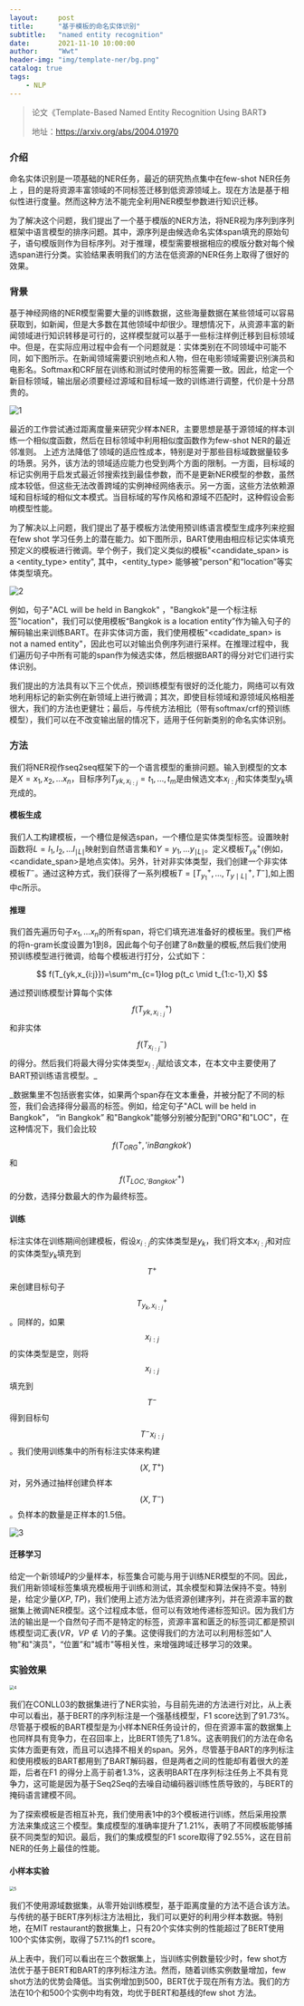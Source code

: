 ```yaml
---
layout:     post
title:      "基于模板的命名实体识别"
subtitle:   "named entity recognition"
date:       2021-11-10 10:00:00
author:     "Wwt"
header-img: "img/template-ner/bg.png"
catalog: true
tags:   
    - NLP
---
```

>论文《Template-Based Named Entity Recognition Using BART》
>
>地址：https://arxiv.org/abs/2004.01970


### 介绍

命名实体识别是一项基础的NER任务，最近的研究热点集中在few-shot NER任务上 ，目的是将资源丰富领域的不同标签迁移到低资源领域上。现在方法是基于相似性进行度量。然而这种方法不能完全利用NER模型参数进行知识迁移。

为了解决这个问题，我们提出了一个基于模版的NER方法，将NER视为序列到序列框架中语言模型的排序问题。其中，源序列是由候选命名实体span填充的原始句子，语句模版则作为目标序列。对于推理，模型需要根据相应的模版分数对每个候选span进行分类。实验结果表明我们的方法在低资源的NER任务上取得了很好的效果。

### 背景

基于神经网络的NER模型需要大量的训练数据，这些海量数据在某些领域可以容易获取到，如新闻，但是大多数在其他领域中却很少。理想情况下，从资源丰富的新闻领域进行知识转移是可行的，这样模型就可以基于一些标注样例迁移到目标领域中。但是，在实际应用过程中会有一个问题就是：实体类别在不同领域中可能不同，如下图所示。在新闻领域需要识别地点和人物，但在电影领域需要识别演员和电影名。Softmax和CRF层在训练和测试时使用的标签需要一致。因此，给定一个新目标领域，输出层必须要经过源域和目标域一致的训练进行调整，代价是十分昂贵的。

![1](/img/template-ner/1.png)

最近的工作尝试通过距离度量来研究少样本NER，主要思想是基于源领域的样本训练一个相似度函数，然后在目标领域中利用相似度函数作为few-shot NER的最近邻准则。
上述方法降低了领域的适应性成本，特别是对于那些目标域数据量较多的场景。另外，该方法的领域适应能力也受到两个方面的限制。一方面，目标域的标记实例用于启发式最近邻搜索找到最佳参数，而不是更新NER模型的参数，虽然成本较低，但这些无法改善跨域的实例神经网络表示。另一方面，这些方法依赖源域和目标域的相似文本模式。当目标域的写作风格和源域不匹配时，这种假设会影响模型性能。

为了解决以上问题，我们提出了基于模板方法使用预训练语言模型生成序列来挖掘在few shot 学习任务上的潜在能力。如下图所示，BART使用由相应标记实体填充预定义的模板进行微调。举个例子，我们定义类似的模板"<candidate_span> is a <entity_type> entity", 其中，<entity_type> 能够被"person"和“location”等实体类型填充。

![2](/img/template-ner/2.png)

例如，句子"ACL will be held in Bangkok" ，"Bangkok"是一个标注标签"location"，我们可以使用模板“Bangkok is a location entity”作为输入句子的解码输出来训练BART。在非实体词方面，我们使用模板"<cadidate_span> is not a named entity"，因此也可以对输出负例序列进行采样。在推理过程中，我们遍历句子中所有可能的span作为候选实体，然后根据BART的得分对它们进行实体识别。

我们提出的方法具有以下三个优点，预训练模型有很好的泛化能力，网络可以有效地利用标记的新实例在新领域上进行微调；其次，即使目标领域和源领域风格相差很大，我们的方法也更健壮；最后，与传统方法相比（带有softmax/crf的预训练模型），我们可以在不改变输出层的情况下，适用于任何新类别的命名实体识别。

### 方法

我们将NER视作seq2seq框架下的一个语言模型的重排问题。输入到模型的文本是$X={x_1,x_2,...x_n}$，目标序列$T_{yk,x_{i:j}}={t_1,...,t_m}$是由候选文本$x_{i:j}$和实体类型$y_k$填充成的。

#### 模板生成

我们人工构建模板，一个槽位是候选span，一个槽位是实体类型标签。设置映射函数将$L={l_1,l_2,...l_{\mid L \mid}}$映射到自然语言集和$Y={y_1,...y_{\mid L \mid}}$。定义模板$T^{+}_{yk}$(例如，<candidate_span>是地点实体)。另外，针对非实体类型，我们创建一个非实体模板$T^{-}$。通过这种方式，我们获得了一系列模板$T=[T^{+}_{y_1},...,T^{+}_{y \mid L\mid}, T^{-}]$,如上图中c所示。

#### 推理

我们首先遍历句子${x_1,...x_n}$的所有span，将它们填充进准备好的模板里。我们严格的将n-gram长度设置为1到8，因此每个句子创建了$8n$数量的模板,然后我们使用预训练模型进行微调，给每个模板进行打分，公式如下：


$$
f(T_{yk,x_{i:j}})=\sum^m_{c=1}log p(t_c \mid t_{1:c-1},X)
$$


通过预训练模型计算每个实体$$f(T^+_{yk,x_{i:j}})$$和非实体 $$f(T^-_{x_{i:j}})$$的得分。然后我们将最大得分实体类型$x_{i:j}$赋给该文本，在本文中主要使用了BART预训练语言模型。_

_数据集里不包括嵌套实体，如果两个span存在文本重叠，并被分配了不同的标签，我们会选择得分最高的标签。例如，给定句子"ACL will be held in Bangkok"， “in Bangkok” 和"Bangkok"能够分别被分配到"ORG"和"LOC"，在这种情况下，我们会比较$$f(T^+_{ORG},'in Bangkok')$$和$$f(T^{+}_{LOC,'Bangkok'})$$的分数，选择分数最大的作为最终标签。

#### 训练

标注实体在训练期间创建模板，假设$x_{i:j}$的实体类型是$y_k$，我们将文本$x_{i:j}$和对应的实体类型$y_k$填充到$$T^{+}$$来创建目标句子$$T^{+}_{y_k,x_{i:j}}$$。同样的，如果$$x_{i:j}$$的实体类型是空，则将$$x_{i:j}$$填充到$$T^-$$得到目标句$$T^-{x_{i:j}}$$。我们使用训练集中的所有标注实体来构建$$(X,T^+)$$对，另外通过抽样创建负样本$$(X,T^-)$$。负样本的数量是正样本的1.5倍。

![3](/img/template-ner/3.png)

#### 迁移学习

给定一个新领域$P$的少量样本，标签集合可能与用于训练NER模型的不同。因此，我们用新领域标签集填充模板用于训练和测试，其余模型和算法保持不变。特别是，给定少量$(XP,TP)$，我们使用上述方法为低资源创建序列，并在资源丰富的数据集上微调NER模型。这个过程成本低，但可以有效地传递标签知识。因为我们方法的输出是一个自然句子而不是特定的标签，资源丰富和匮乏的标签词汇都是预训练模型词汇表$(VR，VP \notin V)$的子集。这使得我们的方法可以利用标签如"人物"和"演员"，“位置”和"城市"等相关性，来增强跨域迁移学习的效果。

### 实验效果

<img src="/img/template-ner/4.png" alt="4" style="zoom:50%;" />

我们在CONLL03的数据集进行了NER实验，与目前先进的方法进行对比，从上表中可以看出，基于BERT的序列标注是一个强基线模型，F1 score达到了91.73%。尽管基于模板的BART模型是为小样本NER任务设计的，但在资源丰富的数据集上也同样具有竞争力，在召回率上，比BERT领先了1.8%。这表明我们的方法在命名实体方面更有效，而且可以选择不相关的span。另外，尽管基于BART的序列标注和使用模板的BART都用到了BART解码器，但是两者之间的性能却有着很大的差距，后者在F1 的得分上高于前者1.3%，这表明BART在序列标注任务上不具有竞争力，这可能是因为基于Seq2Seq的去噪自动编码器训练性质导致的，与BERT的掩码语言建模不同。

为了探索模板是否相互补充，我们使用表1中的3个模板进行训练，然后采用投票方法来集成这三个模型。集成模型的准确率提升了1.21%，表明了不同模板能够捕获不同类型的知识。最后，我们的集成模型的F1 score取得了92.55%，这在目前NER的任务上最佳的性能。

#### 小样本实验

<img src="/img/template-ner/5.png" alt="5" style="zoom:50%;" />

我们不使用源域数据集，从零开始训练模型，基于距离度量的方法不适合该方法。与传统的基于BERT序列标注方法相比，我们可以更好的利用少样本数据。特别地，在MIT restaurant的数据集上，只有20个实体实例的性能超过了BERT使用100个实体实例，取得了57.1%的f1 score。

从上表中，我们可以看出在三个数据集上，当训练实例数量较少时，few shot方法优于基于BERT和BART的序列标注方法。然而，随着训练实例数量增加，few shot方法的优势会降低。当实例增加到500，BERT优于现在所有方法。我们的方法在10个和500个实例中均有效，均优于BERT和基线的few shot 方法。

 